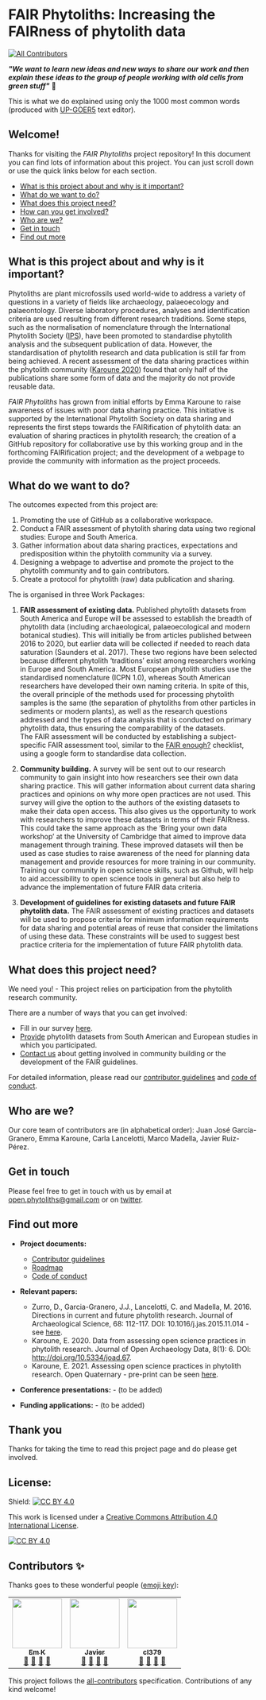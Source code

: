 # FAIR Phytoliths: Increasing the FAIRness of phytolith data
<!-- ALL-CONTRIBUTORS-BADGE:START - Do not remove or modify this section -->
[![All Contributors](https://img.shields.io/badge/all_contributors-3-orange.svg?style=flat-square)](#contributors-)
<!-- ALL-CONTRIBUTORS-BADGE:END -->

**_"We want to learn new ideas and new ways to share our work and then explain these ideas to the group of people working with old cells from green stuff"_** :seedling:

This is what we do explained using only the 1000 most common words (produced with [UP-GOER5](splasho.com/upgoer5) text editor).

## Welcome!

Thanks for visiting the _FAIR Phytoliths_ project repository! In this document you can find lots of information about this project. You can just scroll down or use the quick links below for each section.

* [What is this project about and why is it important?](#what-is-this-project-about-and-why-is-it-important)
* [What do we want to do?](#what-do-we-want-to-do)
* [What does this project need?](#what-does-this-project-need)
* [How can you get involved?](#how-can-you-get-involved)
* [Who are we?](#who-are-we)
* [Get in touch](#get-in-touch)
* [Find out more](#find-out-more)

## What is this project about and why is it important?
Phytoliths are plant microfossils used world-wide to address a variety of questions in a variety of fields like archaeology, palaeoecology and palaeontology. Diverse laboratory procedures, analyses and identification criteria are used resulting from different research traditions. Some steps, such as the normalisation of nomenclature through the International Phytolith Society ([IPS](https://phytoliths.org/)), have been promoted to standardise phytolith analysis and the subsequent publication of data. However, the standardisation of phytolith research and data publication is still far from being achieved. A recent assessment of the data sharing practices within the phytolith community ([Karoune 2020](http://doi.org/10.5334/joad.67)) found that only half of the publications share some form of data and the majority do not provide reusable data.

*FAIR Phytoliths* has grown from initial efforts by Emma Karoune to raise awareness of issues with poor data sharing practice. This initiative is supported by the International Phytolith Society on data sharing and represents the first steps towards the FAIRification of phytolith data: an evaluation of sharing practices in phytolith research; the creation of a GitHub repository for collaborative use by this working group and in the forthcoming FAIRification project; and the development of a webpage to provide the community with information as the project proceeds.


## What do we want to do?
The outcomes expected from this project are:
1. Promoting the use of GitHub as a collaborative workspace.
2. Conduct a FAIR assessment of phytolith sharing data using two regional studies: Europe and South America.
3. Gather information about data sharing practices, expectations and predisposition within the phytolith community via a survey.
4. Designing a webpage to advertise and promote the project to the phytolith community and to gain contributors.
5. Create a protocol for phytolith (raw) data publication and sharing.

The is organised in three Work Packages:

1. **FAIR assessment of existing data.**
Published phytolith datasets from South America and Europe will be assessed to establish the breadth of phytolith data (including archaeological, palaeoecological and modern botanical studies). This will initially be from articles published between 2016 to 2020, but earlier data will be collected if needed to reach data saturation (Saunders et al. 2017). These two regions have been selected because different phytolith ‘traditions’ exist among researchers working in Europe and South America. Most European phytolith studies use the standardised nomenclature (ICPN 1.0), whereas South American researchers have developed their own naming criteria. In spite of this, the overall principle of the methods used for processing phytolith samples is the same (the separation of phytoliths from other particles in sediments or modern plants), as well as the research questions addressed and the types of data analysis that is conducted on primary phytolith data, thus ensuring the comparability of the datasets.  
The FAIR assessment will be conducted by establishing a subject-specific FAIR assessment tool, similar to the [FAIR enough?](https://docs.google.com/forms/d/e/1FAIpQLSf7t1Z9IOBoj5GgWqik8KnhtH3B819Ch6lD5KuAz7yn0I0Opw/viewform) checklist, using a google form to standardise data collection. 

2. **Community building.**
A survey will be sent out to our research community to gain insight into how researchers see their own data sharing practice. This will gather information about current data sharing practices and opinions on why more open practices are not used. This survey will give the option to the authors of the existing datasets to make their data open access. This also gives us the opportunity to work with researchers to improve these datasets in terms of their FAIRness. This could take the same approach as the ‘Bring your own data workshop’ at the University of Cambridge that aimed to improve data management through training. These improved datasets will then be used as case studies to raise awareness of the need for planning data management and provide resources for more training in our community. Training our community in open science skills, such as Github, will help to aid accessibility to open science tools in general but also help to advance the implementation of future FAIR data criteria. 

3. **Development of guidelines for existing datasets and future FAIR phytolith data.**
The FAIR assessment of existing practices and datasets will be used to propose criteria for minimum information requirements for data sharing and potential areas of reuse that consider the limitations of using these data. These constraints will be used to suggest best practice criteria for the implementation of future FAIR phytolith data.


## What does this project need?

We need you! - This project relies on participation from the phytolith research community. 

There are a number of ways that you can get involved:
* Fill in our survey [here]().
* [Provide](mailto:open.phytoliths@gmail.com) phytolith datasets from South American and European studies in which you participated.
* [Contact us](#get-in-touch) about getting involved in community building or the development of the FAIR guidelines.

For detailed information, please read our [contributor guidelines](https://github.com/open-phytoliths/FAIRer_phytoliths/blob/main/CONTRIBUTING.md) and [code of conduct](https://open-phytoliths.github.io//FAIRer_phytoliths/CODE_OF_CONDUCT.html).

## Who are we?
Our core team of contributors are (in alphabetical order): Juan José García-Granero, Emma Karoune, Carla Lancelotti, Marco Madella, Javier Ruiz-Pérez.

## Get in touch

Please feel free to get in touch with us by email at open.phytoliths@gmail.com or on [twitter](https://twitter.com/open_phytoliths).

## Find out more

* **Project documents:**
  *  [Contributor guidelines](https://github.com/open-phytoliths/FAIRer_phytoliths/blob/main/CONTRIBUTING.md)
  *  [Roadmap](https://github.com/open-phytoliths/FAIRer_phytoliths/blob/main/ROADMAP.md)
  *  [Code of conduct](https://github.com/open-phytoliths/FAIRer_phytoliths/blob/main/CODE_OF_CONDUCT.md)
* **Relevant papers:**
  *  Zurro, D., Garcia-Granero, J.J., Lancelotti, C. and Madella, M. 2016. Directions in current and future phytolith research. Journal of Archaeological Science, 68: 112-117. DOI: 10.1016/j.jas.2015.11.014 - see [here](https://www.researchgate.net/publication/289367919_Directions_in_current_and_future_phytolith_research).
  *  Karoune, E. 2020. Data from assessing open science practices in phytolith research. Journal of Open Archaeology Data, 8(1): 6. DOI: http://doi.org/10.5334/joad.67.
  *  Karoune, E. 2021. Assessing open science practices in phytolith research. Open Quaternary - pre-print can be seen [here](https://osf.io/fa7q3/).

* **Conference presentations:** - (to be added)

* **Funding applications:** - (to be added)


## Thank you
Thanks for taking the time to read this project page and do please get involved.


## License:
Shield: [![CC BY 4.0][cc-by-shield]][cc-by]

This work is licensed under a
[Creative Commons Attribution 4.0 International License][cc-by].

[![CC BY 4.0][cc-by-image]][cc-by]

[cc-by]: http://creativecommons.org/licenses/by/4.0/
[cc-by-image]: https://i.creativecommons.org/l/by/4.0/88x31.png
[cc-by-shield]: https://img.shields.io/badge/License-CC%20BY%204.0-lightgrey.svg

## Contributors ✨

Thanks goes to these wonderful people ([emoji key](https://allcontributors.org/docs/en/emoji-key)):

<!-- ALL-CONTRIBUTORS-LIST:START - Do not remove or modify this section -->
<!-- prettier-ignore-start -->
<!-- markdownlint-disable -->
<table>
  <tr>
    <td align="center"><a href="https://github.com/EKaroune"><img src="https://avatars.githubusercontent.com/u/58147174?v=4?s=100" width="100px;" alt=""/><br /><sub><b>Em K</b></sub></a><br /><a href="https://github.com/open-phytoliths/FAIRer_phytoliths/commits?author=EKaroune" title="Documentation">📖</a> <a href="#ideas-EKaroune" title="Ideas, Planning, & Feedback">🤔</a> <a href="#projectManagement-EKaroune" title="Project Management">📆</a> <a href="https://github.com/open-phytoliths/FAIRer_phytoliths/pulls?q=is%3Apr+reviewed-by%3AEKaroune" title="Reviewed Pull Requests">👀</a></td>
    <td align="center"><a href="https://github.com/jruizperez"><img src="https://avatars.githubusercontent.com/u/78536050?v=4?s=100" width="100px;" alt=""/><br /><sub><b>Javier</b></sub></a><br /><a href="https://github.com/open-phytoliths/FAIRer_phytoliths/commits?author=jruizperez" title="Documentation">📖</a> <a href="#ideas-jruizperez" title="Ideas, Planning, & Feedback">🤔</a> <a href="#projectManagement-jruizperez" title="Project Management">📆</a> <a href="https://github.com/open-phytoliths/FAIRer_phytoliths/pulls?q=is%3Apr+reviewed-by%3Ajruizperez" title="Reviewed Pull Requests">👀</a></td>
    <td align="center"><a href="https://github.com/cl379"><img src="https://avatars.githubusercontent.com/u/7315328?v=4?s=100" width="100px;" alt=""/><br /><sub><b>cl379</b></sub></a><br /><a href="https://github.com/open-phytoliths/FAIRer_phytoliths/commits?author=cl379" title="Documentation">📖</a> <a href="#ideas-cl379" title="Ideas, Planning, & Feedback">🤔</a> <a href="#projectManagement-cl379" title="Project Management">📆</a> <a href="https://github.com/open-phytoliths/FAIRer_phytoliths/pulls?q=is%3Apr+reviewed-by%3Acl379" title="Reviewed Pull Requests">👀</a></td>
  </tr>
</table>

<!-- markdownlint-restore -->
<!-- prettier-ignore-end -->

<!-- ALL-CONTRIBUTORS-LIST:END -->

This project follows the [all-contributors](https://github.com/all-contributors/all-contributors) specification. Contributions of any kind welcome!
